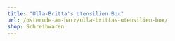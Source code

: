 ```yaml
---
title: "Ulla-Britta's Utensilien Box"
url: /osterode-am-harz/ulla-brittas-utensilien-box/
shop: Schreibwaren
---
```

